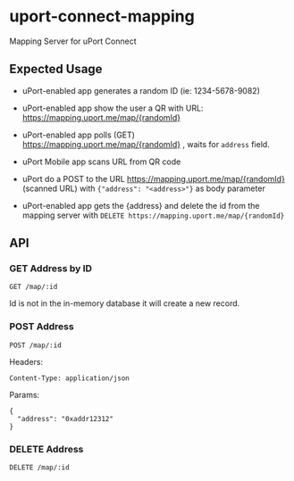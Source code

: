 # uport-connect-mapping
Mapping Server for uPort Connect

## Expected Usage

- uPort-enabled app generates a random ID (ie: 1234-5678-9082)
- uPort-enabled app show the user a QR with URL: https://mapping.uport.me/map/{randomId}
- uPort-enabled app polls (GET) https://mapping.uport.me/map/{randomId} , waits for `address` field.

- uPort Mobile app scans URL from QR code
- uPort do a POST to the URL https://mapping.uport.me/map/{randomId} (scanned URL) with `{"address": "<address>"}` as body parameter


- uPort-enabled app gets the {address} and delete the id from the mapping server with `DELETE https://mapping.uport.me/map/{randomId}`


## API
### GET Address by ID

`GET /map/:id`

Id is not in the in-memory database it will create a new record.

### POST Address

`POST /map/:id`

Headers:
```
Content-Type: application/json
```

Params:
```
{
  "address": "0xaddr12312"
}

```

### DELETE Address
`DELETE /map/:id`
